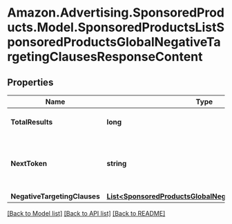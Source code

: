 # Amazon.Advertising.SponsoredProducts.Model.SponsoredProductsListSponsoredProductsGlobalNegativeTargetingClausesResponseContent

## Properties

Name | Type | Description | Notes
------------ | ------------- | ------------- | -------------
**TotalResults** | **long** | The total number of entities | [optional] 
**NextToken** | **string** | token value allowing to navigate to the next response page | [optional] 
**NegativeTargetingClauses** | [**List&lt;SponsoredProductsGlobalNegativeTargetingClause&gt;**](SponsoredProductsGlobalNegativeTargetingClause.md) |  | [optional] 

[[Back to Model list]](../README.md#documentation-for-models) [[Back to API list]](../README.md#documentation-for-api-endpoints) [[Back to README]](../README.md)

